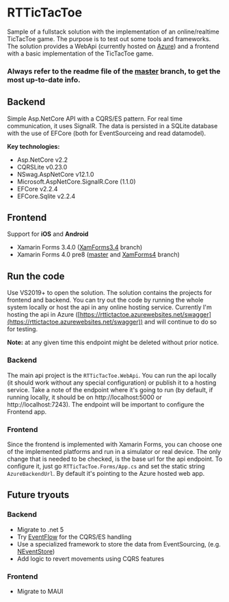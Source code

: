 # RTTicTacToe
Sample of a fullstack solution with the implementation of an online/realtime TicTacToe game. The purpose is to test out some tools and frameworks. The solution provides a WebApi (currently hosted on [Azure](https://rttictactoe.azurewebsites.net/swagger)) and a frontend with a basic implementation of the TicTacToe game.

### **Always refer to the readme file of the [master](https://github.com/zleao/RTTicTacToe/tree/master) branch, to get the most up-to-date info.**

## Backend
Simple Asp.NetCore API with a CQRS/ES pattern. For real time communication, it uses SignalR. The data is persisted in a SQLite database with the use of EFCore (both for EventSourceing and read datamodel).

**Key technologies:**
- Asp.NetCore v2.2
- CQRSLite v0.23.0
- NSwag.AspNetCore v12.1.0
- Microsoft.AspNetCore.SignalR.Core (1.1.0)
- EFCore v2.2.4
- EFCore.Sqlite v2.2.4

## Frontend
Support for **iOS** and **Android**
- Xamarin Forms 3.4.0 ([XamForms3.4](https://github.com/zleao/RTTicTacToe/tree/XamForms3.4) branch)
- Xamarin Forms 4.0 pre8 ([master](https://github.com/zleao/RTTicTacToe/tree/master) and [XamForms4](https://github.com/zleao/RTTicTacToe/tree/XamForms4) branch)


## Run the code
Use VS2019+ to open the solution. The solution contains the projects for frontend and backend.
You can try out the code by running the whole system locally or host the api in any online hosting service. Currently I'm hosting the api in Azure ([https://rttictactoe.azurewebsites.net/swagger](https://rttictactoe.azurewebsites.net/swagger)) and will continue to do so for testing. 

**Note:** at any given time this endpoint might be deleted without prior notice.

### Backend
The main api project is the `RTTicTacToe.WebApi`. You can run the api locally (it should work without any special configuration) or publish it to a hosting service. Take a note of the endpoint where it's going to run (by default, if running locally, it should be on http://localhost:5000 or http://localhost:7243). The endpoint will be important to configure the Frontend app.

### Frontend
Since the frontend is implemented with Xamarin Forms, you can choose one of the implemented platforms and run in a simulator or real device. The only change that is needed to be checked, is the base url for the api endpoint. To configure it, just go `RTTicTacToe.Forms/App.cs` and set the static string `AzureBackendUrl`. By default it's pointing to the Azure hosted web app.

## Future tryouts
### Backend
- Migrate to .net 5
- Try [EventFlow](https://eventflow.readthedocs.io/) for the CQRS/ES handling
- Use a specialized framework to store the data from EventSourcing, (e.g. [NEventStore](https://github.com/NEventStore/NEventStore))
- Add logic to revert movements using CQRS features
### Frontend
- Migrate to MAUI